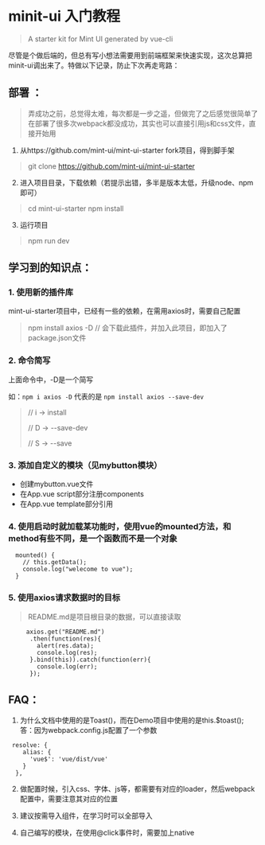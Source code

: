 # minit-ui 入门教程
> A starter kit for Mint UI generated by vue-cli

尽管是个做后端的，但总有写小想法需要用到前端框架来快速实现，这次总算把minit-ui调出来了。特做以下记录，防止下次再走弯路：

## 部署 ：
> 弄成功之前，总觉得太难，每次都是一步之遥，但做完了之后感觉很简单了
> 在部署了很多次webpack都没成功，其实也可以直接引用js和css文件，直接开始用

1. 从https://github.com/mint-ui/mint-ui-starter fork项目，得到脚手架
> git clone https://github.com/mint-ui/mint-ui-starter

2. 进入项目目录，下载依赖（若提示出错，多半是版本太低，升级node、npm即可）
> cd mint-ui-starter
> npm install

3. 运行项目
> npm run dev 


## 学习到的知识点：
### 1. 使用新的插件库
mint-ui-starter项目中，已经有一些的依赖，在需用axios时，需要自己配置
> npm install axios -D // 会下载此插件，并加入此项目，即加入了package.json文件

### 2. 命令简写
上面命令中，-D是一个简写

如：`npm i axios -D` 代表的是 `npm install axios --save-dev`

> //   i	->    install
>
> //   D     ->    --save-dev
>
> //   S	->    --save

### 3. 添加自定义的模块（见mybutton模块）
- 创建mybutton.vue文件
- 在App.vue script部分注册components
- 在App.vue template部分引用

### 4. 使用启动时就加载某功能时，使用vue的mounted方法，和method有些不同，是一个函数而不是一个对象
```
  mounted() {
    // this.getData();
    console.log("welecome to vue");
  }
```

### 5. 使用axios请求数据时的目标
> README.md是项目根目录的数据，可以直接读取
```
     axios.get("README.md")
      .then(function(res){
        alert(res.data);
        console.log(res);
      }.bind(this)).catch(function(err){
        console.log(err);
      });
```




## FAQ：
1. 为什么文档中使用的是Toast()，而在Demo项目中使用的是this.$toast();
答：因为webpack.config.js配置了一个参数
```
 resolve: {
    alias: {
      'vue$': 'vue/dist/vue'
    }
  },
```

2. 做配置时候，引入css、字体、js等，都需要有对应的loader，然后webpack配置中，需要注意其对应的位置

3. 建议按需导入组件，在学习时可以全部导入

4. 自己编写的模块，在使用@click事件时，需要加上native
